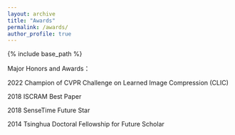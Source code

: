 ```yaml
---
layout: archive
title: "Awards"
permalink: /awards/
author_profile: true
---
```


{% include base_path %}

Major Honors and Awards：

2022 Champion of CVPR Challenge on Learned Image Compression (CLIC)

2018 ISCRAM Best Paper

2018 SenseTime Future Star

2014 Tsinghua Doctoral Fellowship for Future Scholar
